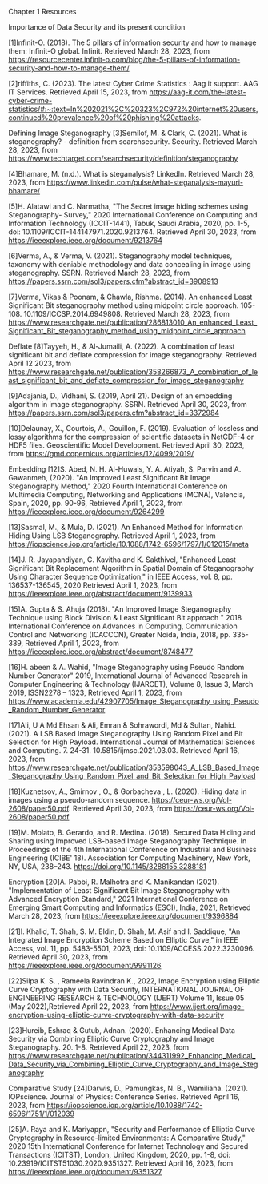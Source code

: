 Chapter 1 Resources


Importance of Data Security and its present condition

[1]Infinit-O. (2018). The 5 pillars of information security and how to manage them: Infinit-O global. Infinit. Retrieved March 28, 2023, from https://resourcecenter.infinit-o.com/blog/the-5-pillars-of-information-security-and-how-to-manage-them/ 

[2]riffiths, C. (2023). The latest Cyber Crime Statistics : Aag it support. AAG IT Services. Retrieved April 15, 2023, from https://aag-it.com/the-latest-cyber-crime-statistics/#:~:text=In%202021%2C%20323%2C972%20internet%20users,continued%20prevalence%20of%20phishing%20attacks. 

Defining Image Steganography
[3]Semilof, M. & Clark, C. (2021). What is steganography? - definition from searchsecurity. Security. Retrieved March 28, 2023, from https://www.techtarget.com/searchsecurity/definition/steganography 

[4]Bhamare, M. (n.d.). What is steganalysis? LinkedIn. Retrieved March 28, 2023, from https://www.linkedin.com/pulse/what-steganalysis-mayuri-bhamare/ 

[5]H. Alatawi and C. Narmatha, "The Secret image hiding schemes using Steganography- Survey," 2020 International Conference on Computing and Information Technology (ICCIT-1441), Tabuk, Saudi Arabia, 2020, pp. 1-5, doi: 10.1109/ICCIT-144147971.2020.9213764. Retrieved April 30, 2023, from https://ieeexplore.ieee.org/document/9213764

[6]Verma, A., & Verma, V. (2021). Steganography model techniques, taxonomy with deniable methodology and data concealing in image using steganography. SSRN. Retrieved March 28, 2023, from https://papers.ssrn.com/sol3/papers.cfm?abstract_id=3908913 

[7]Verma, Vikas & Poonam, & Chawla, Rishma. (2014). An enhanced Least Significant Bit steganography method using midpoint circle approach. 105-108. 10.1109/ICCSP.2014.6949808. Retrieved March 28, 2023, from https://www.researchgate.net/publication/286813010_An_enhanced_Least_Significant_Bit_steganography_method_using_midpoint_circle_approach


Deflate
[8]Tayyeh, H., & Al-Jumaili, A. (2022). A combination of least significant bit and deflate compression for image steganography. Retrieved April 12 2023, from https://www.researchgate.net/publication/358266873_A_combination_of_least_significant_bit_and_deflate_compression_for_image_steganography 

[9]Adajania, D., Vidhani, S. (2019, April 21). Design of an embedding algorithm in image steganography. SSRN. Retrieved April 30, 2023, from https://papers.ssrn.com/sol3/papers.cfm?abstract_id=3372984 

[10]Delaunay, X., Courtois, A., Gouillon, F. (2019). Evaluation of lossless and lossy algorithms for the compression of scientific datasets in NetCDF-4 or HDF5 files. Geoscientific Model Development. Retrieved April 30, 2023, from https://gmd.copernicus.org/articles/12/4099/2019/ 

Embedding
[12]S. Abed, N. H. Al-Huwais, Y. A. Atiyah, S. Parvin and A. Gawanmeh, (2020). "An Improved Least Significant Bit Image Steganography Method," 2020 Fourth International Conference on Multimedia Computing, Networking and Applications (MCNA), Valencia, Spain, 2020, pp. 90-96, Retrieved April 1, 2023, from https://ieeexplore.ieee.org/document/9264299 

[13]Sasmal, M., & Mula, D. (2021). An Enhanced Method for Information Hiding Using LSB Steganography. Retrieved April 1, 2023, from https://iopscience.iop.org/article/10.1088/1742-6596/1797/1/012015/meta 

[14]J. R. Jayapandiyan, C. Kavitha and K. Sakthivel, "Enhanced Least Significant Bit Replacement Algorithm in Spatial Domain of Steganography Using Character Sequence Optimization," in IEEE Access, vol. 8, pp. 136537-136545, 2020 Retrieved April 1, 2023, from https://ieeexplore.ieee.org/abstract/document/9139933 

[15]A. Gupta & S. Ahuja (2018). "An Improved Image Steganography Technique using Block Division & Least Significant Bit approach " 2018 International Conference on Advances in Computing, Communication Control and Networking (ICACCCN), Greater Noida, India, 2018, pp. 335-339, Retrieved April 1, 2023, from https://ieeexplore.ieee.org/abstract/document/8748477 

[16]H. abeen & A. Wahid, "Image Steganography using Pseudo Random Number Generator" 2019, International Journal of Advanced Research in Computer Engineering & Technology (IJARCET), Volume 8, Issue 3, March 2019, ISSN2278 –
1323,  Retrieved April 1, 2023, from https://www.academia.edu/42907705/Image_Steganography_using_Pseudo_Random_Number_Generator

[17]Ali, U A Md Ehsan & Ali, Emran & Sohrawordi, Md & Sultan, Nahid. (2021). A LSB Based Image Steganography Using Random Pixel and Bit Selection for High Payload. International Journal of Mathematical Sciences and Computing. 7. 24-31. 10.5815/ijmsc.2021.03.03. Retrieved April 16, 2023, from https://www.researchgate.net/publication/353598043_A_LSB_Based_Image_Steganography_Using_Random_Pixel_and_Bit_Selection_for_High_Payload

[18]Kuznetsov, A., Smirnov , O., & Gorbacheva , L. (2020). Hiding data in images using a pseudo-random sequence. https://ceur-ws.org/Vol-2608/paper50.pdf. Retrieved April 30, 2023, from https://ceur-ws.org/Vol-2608/paper50.pdf 

[19]M. Molato, B. Gerardo, and R. Medina. (2018). Secured Data Hiding and Sharing using Improved LSB-based Image Steganography Technique. In Proceedings of the 4th International Conference on Industrial and Business Engineering (ICIBE' 18). Association for Computing Machinery, New York, NY, USA, 238–243. https://doi.org/10.1145/3288155.3288181 

Encryption
[20]A. Pabbi, R. Malhotra and K. Manikandan (2021). "Implementation of Least Significant Bit Image Steganography with Advanced Encryption Standard," 2021 International Conference on Emerging Smart Computing and Informatics (ESCI), India, 2021, Retrieved March 28, 2023, from https://ieeexplore.ieee.org/document/9396884 

[21]I. Khalid, T. Shah, S. M. Eldin, D. Shah, M. Asif and I. Saddique, "An Integrated Image Encryption Scheme Based on Elliptic Curve," in IEEE Access, vol. 11, pp. 5483-5501, 2023, doi: 10.1109/ACCESS.2022.3230096. Retrieved April 30, 2023, from https://ieeexplore.ieee.org/document/9991126

[22]Silpa K. S. , Rameela Ravindran K., 2022, Image Encryption using Elliptic Curve Cryptography with Data Security, INTERNATIONAL JOURNAL OF ENGINEERING RESEARCH & TECHNOLOGY (IJERT) Volume 11, Issue 05 (May 2022),Retrieved April 22, 2023, from https://www.ijert.org/image-encryption-using-elliptic-curve-cryptography-with-data-security

[23]Hureib, Eshraq & Gutub, Adnan. (2020). Enhancing Medical Data Security via Combining Elliptic Curve Cryptography and Image Steganography. 20. 1-8. Retrieved April 22, 2023, from https://www.researchgate.net/publication/344311992_Enhancing_Medical_Data_Security_via_Combining_Elliptic_Curve_Cryptography_and_Image_Steganography


Comparative Study
[24]Darwis, D., Pamungkas, N. B., Wamiliana. (2021). IOPscience. Journal of Physics: Conference Series. Retrieved April 16, 2023, from https://iopscience.iop.org/article/10.1088/1742-6596/1751/1/012039 

[25]A. Raya and K. Mariyappn, "Security and Performance of Elliptic Curve Cryptography in Resource-limited Environments: A Comparative Study," 2020 15th International Conference for Internet Technology and Secured Transactions (ICITST), London, United Kingdom, 2020, pp. 1-8, doi: 10.23919/ICITST51030.2020.9351327. Retrieved April 16, 2023, from https://ieeexplore.ieee.org/document/9351327

